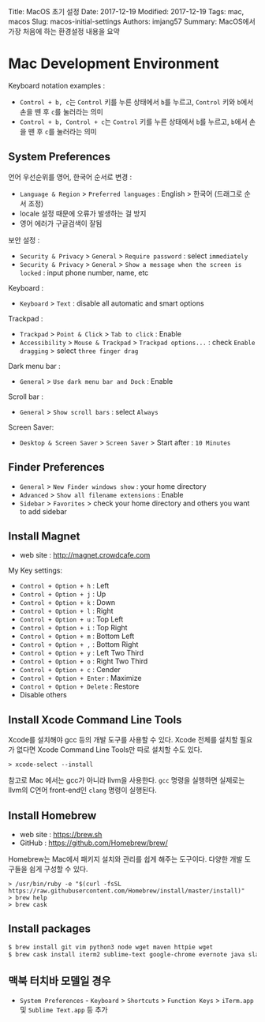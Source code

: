 Title: MacOS 초기 설정
Date: 2017-12-19
Modified: 2017-12-19
Tags: mac, macos
Slug: macos-initial-settings
Authors: imjang57
Summary: MacOS에서 가장 처음에 하는 환경설정 내용을 요약

# Mac Development Environment

Keyboard notation examples :

- `Control + b, c`는 `Control` 키를 누른 상태에서 `b`를 누르고, `Control` 키와 `b`에서 손을 뗀 후 `c`를 눌러라는 의미
- `Control + b, Control + c`는 `Control` 키를 누른 상태에서 `b`를 누르고, `b`에서 손을 뗀 후 `c`를 눌러라는 의미

## System Preferences

언어 우선순위를 영어, 한국어 순서로 변경 :

- `Language & Region` > `Preferred languages` : English > 한국어 (드래그로 순서 조정)
- locale 설정 때문에 오류가 발생하는 걸 방지
- 영어 에러가 구글검색이 잘됨

보안 설정 :

- `Security & Privacy` > `General` > `Require password` : select `immediately`
- `Security & Privacy` > `General` > `Show a message when the screen is locked` : input phone number, name, etc

Keyboard :

- `Keyboard` > `Text` : disable all automatic and smart options

Trackpad :

- `Trackpad` > `Point & Click` > `Tab to click` : Enable
- `Accessibility` > `Mouse & Trackpad` > `Trackpad options...` : check `Enable dragging` > select `three finger drag`

Dark menu bar :

- `General` > `Use dark menu bar and Dock` : Enable

Scroll bar :

- `General` > `Show scroll bars` : select `Always`

Screen Saver:

- `Desktop & Screen Saver` > `Screen Saver` > Start after : `10 Minutes`

## Finder Preferences

- `General` > `New Finder windows show` : your home directory
- `Advanced` > `Show all filename extensions` : Enable
- `Sidebar` > `Favorites` > check your home directory and others you want to add sidebar

## Install Magnet

- web site : http://magnet.crowdcafe.com

My Key settings:

- `Control + Option + h` : Left
- `Control + Option + j` : Up
- `Control + Option + k` : Down
- `Control + Option + l` : Right
- `Control + Option + u` : Top Left
- `Control + Option + i` : Top Right
- `Control + Option + m` : Bottom Left
- `Control + Option + ,` : Bottom Right
- `Control + Option + y` : Left Two Third
- `Control + Option + o` : Right Two Third
- `Control + Option + c` : Cender
- `Control + Option + Enter` : Maximize
- `Control + Option + Delete` : Restore
- Disable others

## Install Xcode Command Line Tools

Xcode를 설치해야 gcc 등의 개발 도구를 사용할 수 있다. Xcode 전체를 설치할 필요가 없다면 Xcode Command Line Tools만 따로 설치할 수도 있다.

```
> xcode-select --install
```

참고로 Mac 에서는 gcc가 아니라 llvm을 사용한다. `gcc` 명령을 실행하면 실제로는 llvm의 C언어 front-end인 `clang` 명령이 실행된다.

## Install Homebrew

- web site : https://brew.sh
- GitHub : https://github.com/Homebrew/brew/

Homebrew는 Mac에서 패키지 설치와 관리를 쉽게 해주는 도구이다. 다양한 개발 도구들을 쉽게 구성할 수 있다.

```
> /usr/bin/ruby -e "$(curl -fsSL https://raw.githubusercontent.com/Homebrew/install/master/install)" 
> brew help
> brew cask
```

## Install packages

```bash
$ brew install git vim python3 node wget maven httpie wget
$ brew cask install iterm2 sublime-text google-chrome evernote java slack intellij-idea-ce docker postman
```

## 맥북 터치바 모델일 경우

- `System Preferences` - `Keyboard` > `Shortcuts` > `Function Keys` > `iTerm.app` 및 `Sublime Text.app` 등 추가
